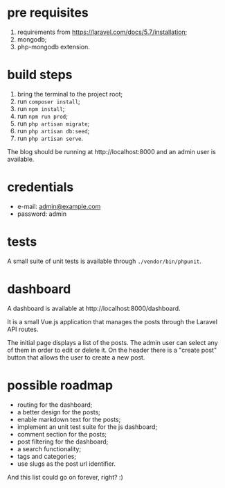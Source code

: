 # pre requisites

1. requirements from https://laravel.com/docs/5.7/installation;
2. mongodb;
3. php-mongodb extension.

# build steps

1. bring the terminal to the project root;
2. run `composer install`;
3. run `npm install`;
4. run `npm run prod`;
5. run `php artisan migrate`;
6. run `php artisan db:seed`;
7. run `php artisan serve`.

The blog should be running at http://localhost:8000 and an admin user is available.

# credentials

- e-mail: admin@example.com
- password: admin

# tests

A small suite of unit tests is available through `./vendor/bin/phpunit`.

# dashboard

A dashboard is available at http://localhost:8000/dashboard.

It is a small Vue.js application that manages the posts through the Laravel API routes.

The initial page displays a list of the posts. The admin user can select any of them in order to edit or delete it. On the header there is a "create post" button that allows the user to create a new post.

# possible roadmap

- routing for the dashboard;
- a better design for the posts;
- enable markdown text for the posts;
- implement an unit test suite for the js dashboard;
- comment section for the posts;
- post filtering for the dashboard;
- a search functionality;
- tags and categories;
- use slugs as the post url identifier.

And this list could go on forever, right? :)
